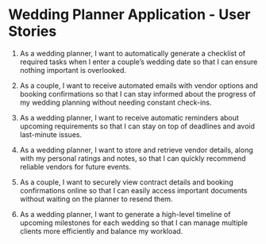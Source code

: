 # Wedding Planner Application - User Stories

1. As a wedding planner, I want to automatically generate a checklist of required tasks when I enter a couple’s wedding date so that I can ensure nothing important is overlooked.

2. As a couple, I want to receive automated emails with vendor options and booking confirmations so that I can stay informed about the progress of my wedding planning without needing constant check-ins.

3. As a wedding planner, I want to receive automatic reminders about upcoming requirements so that I can stay on top of deadlines and avoid last-minute issues.

4. As a wedding planner, I want to store and retrieve vendor details, along with my personal ratings and notes, so that I can quickly recommend reliable vendors for future events.

5. As a couple, I want to securely view contract details and booking confirmations online so that I can easily access important documents without waiting on the planner to resend them.

6. As a wedding planner, I want to generate a high-level timeline of upcoming milestones for each wedding so that I can manage multiple clients more efficiently and balance my workload.
